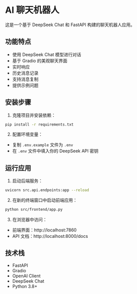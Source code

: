 # AI 聊天机器人

这是一个基于 DeepSeek Chat 和 FastAPI 构建的聊天机器人应用。

## 功能特点

- 使用 DeepSeek Chat 模型进行对话
- 基于 Gradio 的美观聊天界面
- 实时响应
- 历史消息记录
- 支持消息复制
- 提供示例问题

## 安装步骤

1. 克隆项目并安装依赖：
```bash
pip install -r requirements.txt
```

2. 配置环境变量：
- 复制 `.env.example` 文件为 `.env`
- 在 `.env` 文件中填入你的 DeepSeek API 密钥

## 运行应用

1. 启动后端服务：
```bash
uvicorn src.api.endpoints:app --reload
```

2. 在新的终端窗口中启动前端应用：
```bash
python src/frontend/app.py
```

3. 在浏览器中访问：
- 前端界面：http://localhost:7860
- API 文档：http://localhost:8000/docs

## 技术栈

- FastAPI
- Gradio
- OpenAI Client
- DeepSeek Chat
- Python 3.8+ 